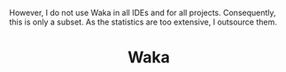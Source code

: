 However, I do not use Waka in all IDEs and for all projects. Consequently, this is only a subset. As the statistics are too extensive, I outsource them.
<div align="center">

# Waka 

<!--START_SECTION:waka-->
<!--END_SECTION:waka-->


</div>